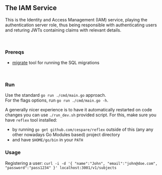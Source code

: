 ## The IAM Service

This is the Identity and Access Management (IAM) service, playing the authentication server role, thus being responsible with authenticating users and returing JWTs containing claims with relevant details.

<br/>

### Prereqs

- [migrate](https://github.com/golang-migrate/migrate/tree/master/cmd/migrate) tool for running the SQL migrations

<br/>

### Run

Use the standard `go run ./cmd/main.go` approach. <br/>
For the flags options, run `go run ./cmd/main.go -h`.

A generally nicer experience is to have it automatically restarted on code changes you can use `./run_dev.sh` provided script.
For this, make sure you have `reflex` tool installed:

- by running `go get github.com/cespare/reflex` outside of this (any any other nowadays Go Modules based) project directory
- and have `$HOME/go/bin` in your `PATH`

### Usage

Registering a user:
`curl -i -d '{ "name":"John", "email":"john@doe.com", "password":"pass1234" }' localhost:3001/v1/subjects`
